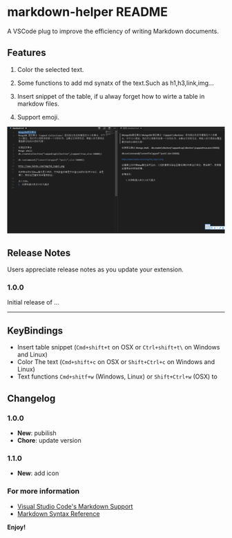# markdown-helper README
A VSCode plug to improve the efficiency of writing Markdown documents.

## Features

1. Color the selected text.

2. Some functions to add md synatx of the text.Such as h1,h3,link,img...

3. Insert snippet of the table, if u alway forget how to wirte a  table in markdow files.

4. Support emoji.

![](https://raw.githubusercontent.com/jacoobwang/vscode-markdown-helper/master/markdown-helper.gif?raw=true)

## Release Notes

Users appreciate release notes as you update your extension.

### 1.0.0

Initial release of ...

-----------------------------------------------------------------------------------------------------------

## KeyBindings

* Insert table snippet (`Cmd+shift+t` on OSX or `Ctrl+shift+t\` on Windows and Linux)
* Color The text (`Cmd+shift+c` on OSX or `Shift+Ctrl+c` on Windows and Linux)
* Text functions `Cmd+shitf+w` (Windows, Linux) or `Shift+Ctrl+w` (OSX) to 

## Changelog

### 1.0.0

- **New**: pubilish
- **Chore**: update version

### 1.1.0

- **New**: add icon

### For more information

* [Visual Studio Code's Markdown Support](http://code.visualstudio.com/docs/languages/markdown)
* [Markdown Syntax Reference](https://help.github.com/articles/markdown-basics/)

**Enjoy!**